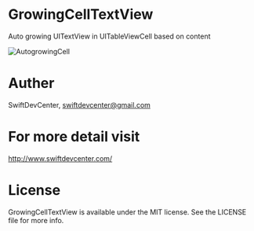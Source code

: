 # GrowingCellTextView
Auto growing UITextView in UITableViewCell based on content




![AutogrowingCell](https://user-images.githubusercontent.com/48468144/54554140-c0082180-49d9-11e9-95e5-aaac3de0855d.gif)






# Auther
SwiftDevCenter, swiftdevcenter@gmail.com

# For more detail visit
http://www.swiftdevcenter.com/

# License
GrowingCellTextView is available under the MIT license. See the LICENSE file for more info.

